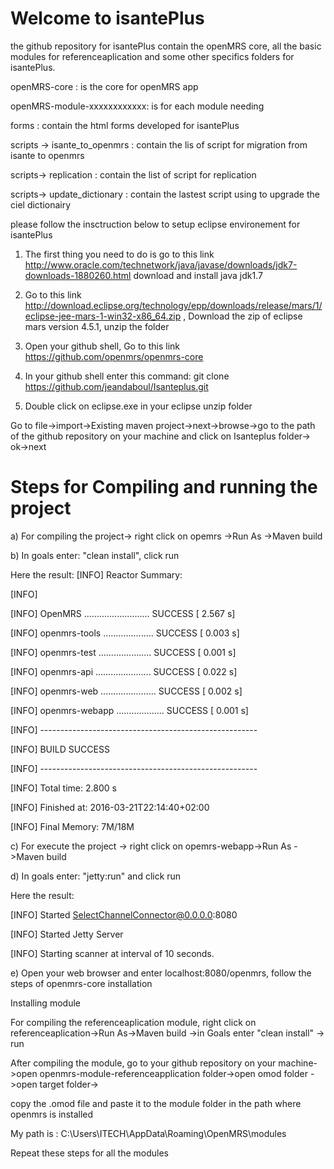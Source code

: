 # Welcome to isantePlus
the github repository for isantePlus contain the openMRS core, all the basic modules for referenceaplication and some other specifics folders for isantePlus.

openMRS-core : is the core for openMRS app

openMRS-module-xxxxxxxxxxxx: is for each module needing

forms : contain the html forms developed for isantePlus

scripts -> isante_to_openmrs : contain the lis of script for migration from isante to openmrs 

scripts-> replication : contain the list of script for replication 

scripts-> update_dictionary : contain the lastest script using to upgrade the ciel dictionairy 


please follow the insctruction below to setup eclipse environement for isantePlus 

1)	The first thing you need to do is go to this link http://www.oracle.com/technetwork/java/javase/downloads/jdk7-downloads-1880260.html
               download and install java jdk1.7
               
2)	Go to this link http://download.eclipse.org/technology/epp/downloads/release/mars/1/eclipse-jee-mars-1-win32-x86_64.zip ,  Download the zip of eclipse mars version 4.5.1, unzip the folder

3)	Open your github shell, Go to this link https://github.com/openmrs/openmrs-core

4)	In your github shell enter this command: git clone https://github.com/jeandaboul/Isanteplus.git 

5)	Double click on eclipse.exe in your eclipse unzip folder

Go to file->import->Existing maven project->next->browse->go to the path of the github repository on your machine and click on Isanteplus folder-> ok->next


# Steps for Compiling and running the project

a)	For compiling the project-> right click on opemrs ->Run As ->Maven build

b)	In goals enter: "clean install", click run

Here the result:
[INFO] Reactor Summary:

[INFO] 

[INFO] OpenMRS .......................... SUCCESS [  2.567 s]

[INFO] openmrs-tools .................... SUCCESS [  0.003 s]

[INFO] openmrs-test ..................... SUCCESS [  0.001 s]

[INFO] openmrs-api ...................... SUCCESS [  0.022 s]

[INFO] openmrs-web ...................... SUCCESS [  0.002 s]

[INFO] openmrs-webapp ................... SUCCESS [  0.001 s]

[INFO] ------------------------------------------------------

[INFO] BUILD SUCCESS

[INFO] ------------------------------------------------------

[INFO] Total time: 2.800 s

[INFO] Finished at: 2016-03-21T22:14:40+02:00

[INFO] Final Memory: 7M/18M


c)	For execute the project -> right click on opemrs-webapp->Run As ->Maven build

d)	In goals enter: "jetty:run" and click run

Here the result:

[INFO] Started SelectChannelConnector@0.0.0.0:8080

[INFO] Started Jetty Server

[INFO] Starting scanner at interval of 10 seconds.


e)	Open your web browser and enter localhost:8080/openmrs, follow the steps of openmrs-core installation

Installing module

For compiling the referenceaplication module, right click on referenceaplication->Run As->Maven build
->in Goals enter "clean install" -> run

After compiling the module, 
go to your github repository on your machine->open openmrs-module-referenceapplication folder->open omod folder ->open target folder->

copy the .omod file and paste it to the module folder in the path where openmrs is installed

My path is : C:\Users\ITECH\AppData\Roaming\OpenMRS\modules

Repeat these steps for all the modules



